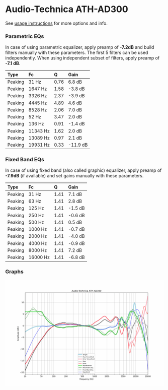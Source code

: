 # Audio-Technica ATH-AD300
See [usage instructions](https://github.com/jaakkopasanen/AutoEq#usage) for more options and info.

### Parametric EQs
In case of using parametric equalizer, apply preamp of **-7.2dB** and build filters manually
with these parameters. The first 5 filters can be used independently.
When using independent subset of filters, apply preamp of **-7.1 dB**.

| Type    | Fc       |    Q | Gain     |
|:--------|:---------|:-----|:---------|
| Peaking | 31 Hz    | 0.76 | 6.8 dB   |
| Peaking | 1647 Hz  | 1.58 | -3.8 dB  |
| Peaking | 3326 Hz  | 2.37 | -3.9 dB  |
| Peaking | 4445 Hz  | 4.89 | 4.6 dB   |
| Peaking | 8528 Hz  | 2.06 | 7.0 dB   |
| Peaking | 52 Hz    | 3.47 | 2.0 dB   |
| Peaking | 136 Hz   | 0.91 | -1.4 dB  |
| Peaking | 11343 Hz | 1.62 | 2.0 dB   |
| Peaking | 13089 Hz | 0.97 | 2.1 dB   |
| Peaking | 19931 Hz | 0.33 | -11.9 dB |

### Fixed Band EQs
In case of using fixed band (also called graphic) equalizer, apply preamp of **-7.9dB**
(if available) and set gains manually with these parameters.

| Type    | Fc       |    Q | Gain    |
|:--------|:---------|:-----|:--------|
| Peaking | 31 Hz    | 1.41 | 7.1 dB  |
| Peaking | 63 Hz    | 1.41 | 2.8 dB  |
| Peaking | 125 Hz   | 1.41 | -1.5 dB |
| Peaking | 250 Hz   | 1.41 | -0.6 dB |
| Peaking | 500 Hz   | 1.41 | 0.5 dB  |
| Peaking | 1000 Hz  | 1.41 | -0.7 dB |
| Peaking | 2000 Hz  | 1.41 | -4.0 dB |
| Peaking | 4000 Hz  | 1.41 | -0.9 dB |
| Peaking | 8000 Hz  | 1.41 | 7.2 dB  |
| Peaking | 16000 Hz | 1.41 | -6.8 dB |

### Graphs
![](./Audio-Technica%20ATH-AD300.png)